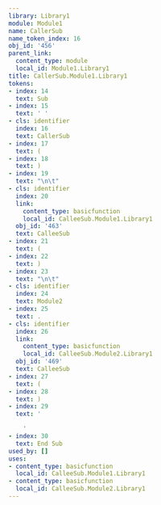 ```yaml
---
library: Library1
module: Module1
name: CallerSub
name_token_index: 16
obj_id: '456'
parent_link:
  content_type: module
  local_id: Module1.Library1
title: CallerSub.Module1.Library1
tokens:
- index: 14
  text: Sub
- index: 15
  text: ' '
- cls: identifier
  index: 16
  text: CallerSub
- index: 17
  text: (
- index: 18
  text: )
- index: 19
  text: "\n\t"
- cls: identifier
  index: 20
  link:
    content_type: basicfunction
    local_id: CalleeSub.Module1.Library1
  obj_id: '463'
  text: CalleeSub
- index: 21
  text: (
- index: 22
  text: )
- index: 23
  text: "\n\t"
- cls: identifier
  index: 24
  text: Module2
- index: 25
  text: .
- cls: identifier
  index: 26
  link:
    content_type: basicfunction
    local_id: CalleeSub.Module2.Library1
  obj_id: '469'
  text: CalleeSub
- index: 27
  text: (
- index: 28
  text: )
- index: 29
  text: '

    '
- index: 30
  text: End Sub
used_by: []
uses:
- content_type: basicfunction
  local_id: CalleeSub.Module1.Library1
- content_type: basicfunction
  local_id: CalleeSub.Module2.Library1
---
```

